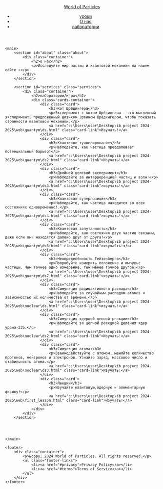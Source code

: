
<html lang="en">
<head>
    <meta charset="UTF-8">
    <meta name="viewport" content="width=device-width, initial-scale=1.0">
    <title>Main menu of quantum</title>
    <link rel="stylesheet" href="stylemain.css">
    
</head>
<body>
    <header>
        <nav class="navbar">
            <a href="#" class="logo">World of Particles</a>
            <ul class="nav-links">
                <li><a href="[c:\Users\user\Desktop\ib project 2024-2025\web\first_lesson.html](https://alidlnrko.github.io/world-of-micro/)">уроки</a></li>
                <li><a href="#about">О нас</a></li>
                <li><a href="#services">лаборатории</a></li>
            </ul>
        </nav>
    </header>

    <main>
        <section id="about" class="about">
            <div class="container">
                <h2>о нас</h2>
                <p>Исследуйте мир частиц и квантовой механики на нашем сайте ⚛</p>
            </div>
        </section>

        <section id="services" class="services">
            <div class="container">
                <h2>лаборатории/игры</h2>
                <div class="cards-container">
                    <div class="card">
                        <h3>Кот Шрёдингера</h3>
                        <p>Эксперимент с котом Шрёдингера — это мысленный эксперимент, предложенный физиком Эрвином Шрёдингером, чтобы показать странности квантовой механики.</p>
                        <a href="c:\Users\user\Desktop\ib project 2024-2025\web\quantym\ds.html" class="card-link">Изучать!</a>
                    </div>
                    <div class="card">
                        <h3>Квантовое туннелирование</h3>
                        <p>Наблюдайте, как частица преодолевает потенциальный барьер!</p>
                        <a href="c:\Users\user\Desktop\ib project 2024-2025\web\quantym\ds2.html" class="card-link">Изучать!</a>
                    </div>
                    <div class="card">
                        <h3>Двойной щелевой эксперимент</h3>
                        <p>Наблюдайте за интерференцией частиц и волн!</p>
                        <a href="c:\Users\user\Desktop\ib project 2024-2025\web\quantym\ds3.html" class="card-link">изучать!</a>
                    </div>
                    <div class="card">
                        <h3>Квантовая суперпозиция</h3>
                        <p>Наблюдайте, как частица находится во всех состояниях одновременно!.</p>
                        <a href="c:\Users\user\Desktop\ib project 2024-2025\web\quantym\ds4.html" class="card-link">изучать!</a>
                    </div>
                    <div class="card">
                        <h3>Квантовая запутанность</h3>
                        <p>Наблюдайте, как состояния двух частиц связаны, даже если они находятся далеко друг от друга!</p>
                        <a href="c:\Users\user\Desktop\ib project 2024-2025\web\quantym\ds6.html" class="card-link">изучайть!</a>
                    </div>
                    <div class="card">
                        <h3>Неопределённость Гейзенберга</h3>
                        <p>Попробуйте измерить положение и импульс частицы. Чем точнее одно измерение, тем менее точное другое!</p>
                        <a href="c:\Users\user\Desktop\ib project 2024-2025\web\quantym\ds7.html" class="card-link">изучать!</a>
                    </div>
                    <div class="card">
                        <h3>Симуляция радиоактивного распада</h3>
                        <p>Наблюдайте за случайным распадом атомов и зависимостью их количества от времени.</p>
                        <a href="c:\Users\user\Desktop\ib project 2024-2025\web\nuclear\ds.html" class="card-link">изучать!</a>
                    </div>
                    <div class="card">
                        <h3>Симуляция ядерной цепной реакции</h3>
                        <p>Наблюдайте за цепной реакцией деления ядер урана-235.</p>
                        <a href="c:\Users\user\Desktop\ib project 2024-2025\web\nuclear\ds2.html" class="card-link">Изучать!</a>
                    </div>
                    <div class="card">
                        <h3>Симуляция атома</h3>
                        <p>Взаимодействуйте с атомом, меняйте количество протонов, нейтронов и электронов. Узнайте заряд, массовое число и стабильность атома.</p>
                        <a href="c:\Users\user\Desktop\ib project 2024-2025\web\nuclear\ds3.html" class="card-link">Изучать!</a>
                    </div>
                    <div class="card">
                        <h3>Лекции</h3>
                        <p>Изучайте квантовую,ядерную и элементарную физику!</p>
                        <a href="c:\Users\user\Desktop\ib project 2024-2025\web\first_lesson.html" class="card-link">Изучать!</a>
                    </div>
                </div>
            </div>
        </section>

       

        
    </main>

    <footer>
        <div class="container">
            <p>&copy; 2024 World of Particles. All rights reserved.</p>
            <ul class="footer-links">
                <li><a href="#privacy">Privacy Policy</a></li>
                <li><a href="#terms">Terms of Service</a></li>
            </ul>
        </div>
    </footer>
    
</body>
</html>
